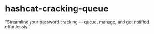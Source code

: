 # hashcat-cracking-queue
“Streamline your password cracking — queue, manage, and get notified effortlessly.”
